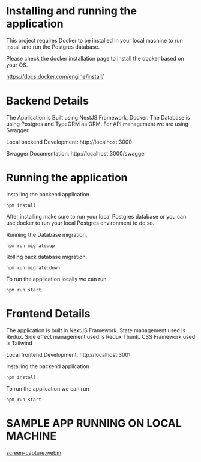 # Installing and running the application

This project requires Docker to be installed in your local machine to run install and run the Postgres database.

Please check the docker installation page to install the docker based on your OS.

https://docs.docker.com/engine/install/


# Backend Details

The Application is Built using NestJS Framework, Docker.
The Database is using Postgres and TypeORM as ORM.
For API management we are using Swagger. 

Local backend Development: 
http://localhost:3000 

Swagger Documentation: 
http://localhost:3000/swagger


# Running the application

Installing the  backend application
```
npm install
```

After installing make sure to run your local Postgres database or you can use docker to run your local Postgres environment to do so.

Running the Database migration.
```
npm run migrate:up
```

Rolling back database migration.

```
npm run migrate:down
```

To run the application locally we can run
```
npm run start
```


# Frontend Details
The application is built in NextJS Framework.
State management used is Redux.
Side effect management used is Redux Thunk.
CSS Framework used is Tailwind

Local frontend Development: 
http://localhost:3001



Installing the  backend application
```
npm install
```

To run the application we can run 
```
npm run start
```


# SAMPLE APP RUNNING ON LOCAL MACHINE

[screen-capture.webm](https://user-images.githubusercontent.com/43874093/234212320-e778cfb4-56b4-417d-b051-69a406407610.webm)


